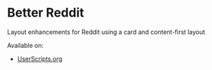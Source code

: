 Better Reddit
==========

Layout enhancements for Reddit using a card and content-first layout

Available on:

* [UserScripts.org](http://userscripts.org/scripts/show/459274)
